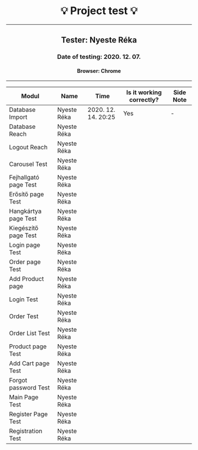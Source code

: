 <h1 align= "center">💡️ Project test 💡️</h1>
<hr>
<h2 align= "center"> Tester: Nyeste Réka </h2>
<h3 align= "center"> Date of testing: 2020. 12. 07. </h3>
<h4 align= "center"> Browser: Chrome  </h3>
<hr>

| Modul | Name | Time | Is it working correctly? | Side Note |
|-------|------|------|--------------------------|-----------|
| Database Import| Nyeste Réka | 2020. 12. 14. 20:25 | Yes | - |
| Database Reach| Nyeste Réka | | | |
| Logout Reach | Nyeste Réka | | | |
| Carousel Test | Nyeste Réka | | | |
| Fejhallgató page Test | Nyeste Réka | | | |
| Erősítő page Test | Nyeste Réka | | | |
| Hangkártya page Test | Nyeste Réka | | | |
| Kiegészítő page Test | Nyeste Réka | | | |
| Login page Test | Nyeste Réka | | | |
| Order page Test | Nyeste Réka | | | |
| Add Product page | Nyeste Réka | | | |
| Login Test | Nyeste Réka | | | |
| Order Test | Nyeste Réka | | | |
| Order List Test | Nyeste Réka | | | |
| Product page Test | Nyeste Réka | | | |
| Add Cart page Test | Nyeste Réka | | | |
| Forgot password Test | Nyeste Réka | | | |
| Main Page Test | Nyeste Réka | | | |
| Register Page Test | Nyeste Réka | | | |
| Registration Test | Nyeste Réka | | | |


